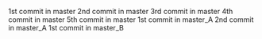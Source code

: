 1st commit in master
2nd commit in master
3rd commit in master
4th commit in master
5th commit in master
1st commit in master_A
2nd commit in master_A
1st commit in master_B
